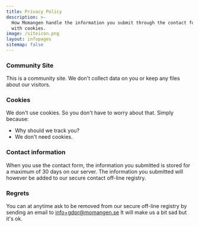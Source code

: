 ```yaml
---
title: Privacy Policy
description: >-
  How Momangen handle the information you submit through the contact form and what we do
  with cookies.
image: /siteicon.png
layout: infopages
sitemap: false
---
```


### Community Site

This is a community site. We don't collect data on you or keep any files about our visitors.

### Cookies

We don't use cookies. So you don't have to worry about that. Simply because:

* Why should we track you?
* We don't need cookies.

### Contact information

When you use the contact form, the information you submitted is stored for a maximum of 30 days on our server. The information you submitted will however be added to our secure contact off-line registry.

### Regrets

You can at anytime ask to be removed from our secure off-line registry by sending an email to [info+gdpr@momangen.se](mailto:info+gdpr@momangen.se) It will make us a bit sad but it's ok.
